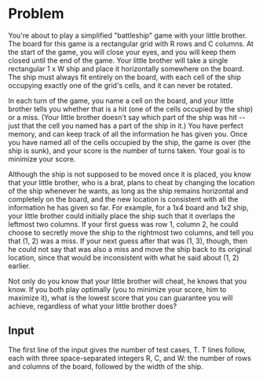 # Problem

You're about to play a simplified "battleship" game with your little brother. The board for this game is a rectangular grid with R rows and C columns. At the start of the game, you will close your eyes, and you will keep them closed until the end of the game. Your little brother will take a single rectangular 1 x W ship and place it horizontally somewhere on the board. The ship must always fit entirely on the board, with each cell of the ship occupying exactly one of the grid's cells, and it can never be rotated.

In each turn of the game, you name a cell on the board, and your little brother tells you whether that is a hit (one of the cells occupied by the ship) or a miss. (Your little brother doesn't say which part of the ship was hit -- just that the cell you named has a part of the ship in it.) You have perfect memory, and can keep track of all the information he has given you. Once you have named all of the cells occupied by the ship, the game is over (the ship is sunk), and your score is the number of turns taken. Your goal is to minimize your score.

Although the ship is not supposed to be moved once it is placed, you know that your little brother, who is a brat, plans to cheat by changing the location of the ship whenever he wants, as long as the ship remains horizontal and completely on the board, and the new location is consistent with all the information he has given so far. For example, for a 1x4 board and 1x2 ship, your little brother could initially place the ship such that it overlaps the leftmost two columns. If your first guess was row 1, column 2, he could choose to secretly move the ship to the rightmost two columns, and tell you that (1, 2) was a miss. If your next guess after that was (1, 3), though, then he could not say that was also a miss and move the ship back to its original location, since that would be inconsistent with what he said about (1, 2) earlier.

Not only do you know that your little brother will cheat, he knows that you know. If you both play optimally (you to minimize your score, him to maximize it), what is the lowest score that you can guarantee you will achieve, regardless of what your little brother does?

## Input

The first line of the input gives the number of test cases, T. T lines follow, each with three space-separated integers R, C, and W: the number of rows and columns of the board, followed by the width of the ship.
